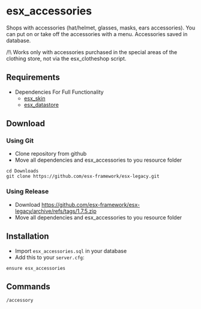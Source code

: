 # esx_accessories

Shops with accessories (hat/helmet, glasses, masks, ears accessories). You can put on or take off the accessories with a menu. Accessories saved in database.

/!\ Works only with accessories purchased in the special areas of the clothing store, not via the esx_clotheshop script.

## Requirements
* Dependencies For Full Functionality
  * [esx_skin](https://github.com/esx-framework/esx-legacy/tree/main/%5Besx%5D/esx_skin)
  * [esx_datastore](https://github.com/esx-framework/esx-legacy/tree/main/%5Besx_addons%5D/esx_datastore)

## Download

### Using Git
- Clone repository from github
- Move all dependencies and esx_accessories to you resource folder

```
cd Downloads
git clone https://github.com/esx-framework/esx-legacy.git
```

### Using Release
- Download https://github.com/esx-framework/esx-legacy/archive/refs/tags/1.7.5.zip
- Move all dependencies and esx_accessories to you resource folder

## Installation
- Import `esx_accessories.sql` in your database
- Add this to your `server.cfg`:

```
ensure esx_accessories
```

## Commands

```
/accessory
```